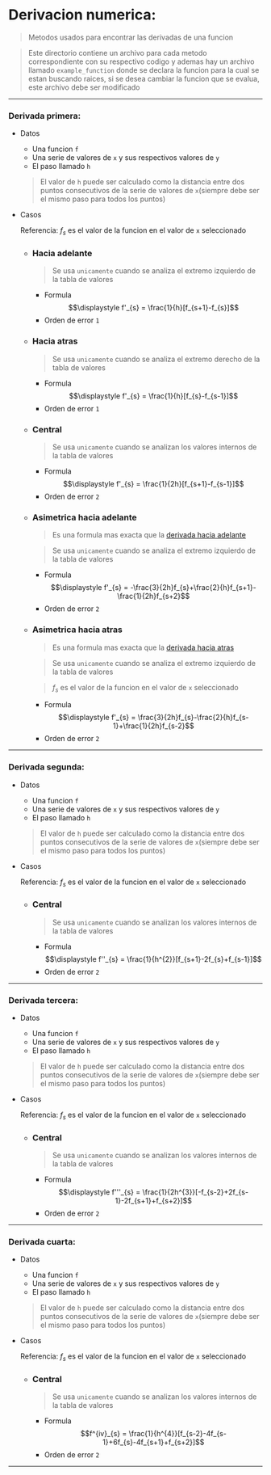 # Derivacion numerica:
> Metodos usados para encontrar las derivadas de una funcion

> Este directorio contiene un archivo para cada metodo correspondiente con su respectivo codigo y ademas hay un archivo llamado `example_function` donde se declara la funcion para la cual se estan buscando raices, si se desea cambiar la funcion que se evalua, este archivo debe ser modificado


------------------------------------------------------------

### Derivada primera:

* Datos                      
    - Una funcion `f`
    - Una serie de valores de `x` y sus respectivos valores de `y`
    - El paso llamado `h`
    > El valor de `h` puede ser calculado como la distancia entre dos puntos consecutivos de la serie de valores de `x`(siempre debe ser el mismo paso para todos los puntos)

* Casos
  

    Referencia: $f_{s}$ es el valor de la funcion en el valor de `x` seleccionado
    - ### Hacia adelante
        >Se usa `unicamente` cuando se analiza el extremo izquierdo de la tabla de valores
        + Formula
            $$\displaystyle f'_{s} = \frac{1}{h}[f_{s+1}-f_{s}]$$
        + Orden de error `1`

    - ### Hacia atras
        >Se usa `unicamente` cuando se analiza el extremo derecho de la tabla de valores

        + Formula
            $$\displaystyle f'_{s} = \frac{1}{h}[f_{s}-f_{s-1}]$$
        + Orden de error `1`

    - ### Central
        >Se usa `unicamente` cuando se analizan los valores internos de la tabla de valores
        
        + Formula
            $$\displaystyle f'_{s} = \frac{1}{2h}[f_{s+1}-f_{s-1}]$$
        + Orden de error `2`

    - ### Asimetrica hacia adelante
        >Es una formula mas exacta que la [derivada hacia adelante](#hacia-adelante)
        
        >Se usa `unicamente` cuando se analiza el extremo izquierdo de la tabla de valores

        + Formula
            $$\displaystyle f'_{s} = -\frac{3}{2h}f_{s}+\frac{2}{h}f_{s+1}-\frac{1}{2h}f_{s+2}$$
        + Orden de error `2`
    - ### Asimetrica hacia atras
        >Es una formula mas exacta que la [derivada hacia atras](#hacia-atras)

        >Se usa `unicamente` cuando se analiza el extremo izquierdo de la tabla de valores
        
        >$f_{s}$ es el valor de la funcion en el valor de `x` seleccionado

        + Formula
            $$\displaystyle f'_{s} = \frac{3}{2h}f_{s}-\frac{2}{h}f_{s-1}+\frac{1}{2h}f_{s-2}$$
        + Orden de error `2`

------------------------------------------

### Derivada segunda:

* Datos                      
    - Una funcion `f`
    - Una serie de valores de `x` y sus respectivos valores de `y`
    - El paso llamado `h`
    > El valor de `h` puede ser calculado como la distancia entre dos puntos consecutivos de la serie de valores de `x`(siempre debe ser el mismo paso para todos los puntos)

* Casos

    Referencia: $f_{s}$ es el valor de la funcion en el valor de `x` seleccionado
    - ### Central
        >Se usa `unicamente` cuando se analizan los valores internos de la tabla de valores
        
        + Formula
            $$\displaystyle f''_{s} = \frac{1}{h^{2}}[f_{s+1}-2f_{s}+f_{s-1}]$$
        + Orden de error `2`

------------------------------------------

### Derivada tercera:

* Datos                      
    - Una funcion `f`
    - Una serie de valores de `x` y sus respectivos valores de `y`
    - El paso llamado `h`
    > El valor de `h` puede ser calculado como la distancia entre dos puntos consecutivos de la serie de valores de `x`(siempre debe ser el mismo paso para todos los puntos)

* Casos

    Referencia: $f_{s}$ es el valor de la funcion en el valor de `x` seleccionado
    - ### Central
        >Se usa `unicamente` cuando se analizan los valores internos de la tabla de valores
        
        + Formula
            $$\displaystyle f'''_{s} = \frac{1}{2h^{3}}[-f_{s-2}+2f_{s-1}-2f_{s+1}+f_{s+2}]$$
        + Orden de error `2`

---------------------------------------------------------


### Derivada cuarta:

* Datos                      
    - Una funcion `f`
    - Una serie de valores de `x` y sus respectivos valores de `y`
    - El paso llamado `h`
    > El valor de `h` puede ser calculado como la distancia entre dos puntos consecutivos de la serie de valores de `x`(siempre debe ser el mismo paso para todos los puntos)

* Casos

    Referencia: $f_{s}$ es el valor de la funcion en el valor de `x` seleccionado
    - ### Central
        >Se usa `unicamente` cuando se analizan los valores internos de la tabla de valores
        
        + Formula
            $$f^{iv}_{s} = \frac{1}{h^{4}}[f_{s-2}-4f_{s-1}+6f_{s}-4f_{s+1}+f_{s+2}]$$
        + Orden de error `2`

------------------------------------------




